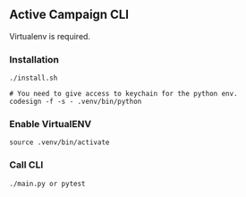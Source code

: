 ## Active Campaign CLI

Virtualenv is required.

### Installation

```commandline
./install.sh 

# You need to give access to keychain for the python env.
codesign -f -s - .venv/bin/python

```
### Enable VirtualENV
```commandline
source .venv/bin/activate
```

### Call CLI
```commandline
./main.py or pytest
```
